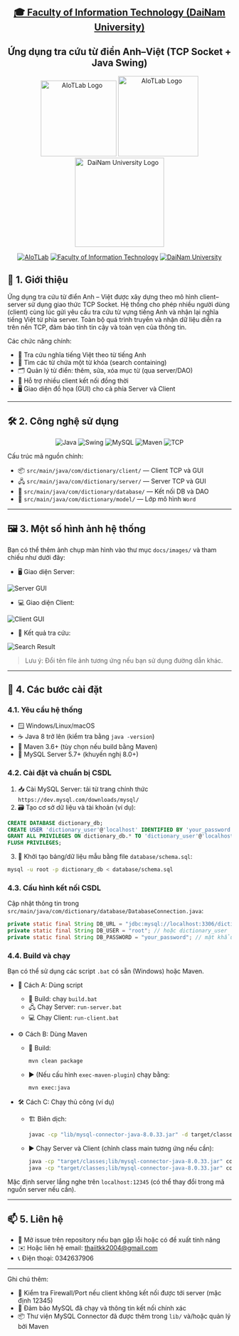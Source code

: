 <h2 align="center">
    <a href="https://dainam.edu.vn/vi/khoa-cong-nghe-thong-tin">
    🎓 Faculty of Information Technology (DaiNam University)
    </a>
</h2>
<h2 align="center">
   Ứng dụng tra cứu từ điển Anh–Việt (TCP Socket + Java Swing)
</h2>
<div align="center">
    <p align="center">
        <img src="docs/aiotlab_logo.png" alt="AIoTLab Logo" width="170"/>
        <img src="docs/fitdnu_logo.png" alt="AIoTLab Logo" width="180"/>
        <img src="docs/dnu_logo.png" alt="DaiNam University Logo" width="200"/>
    </p>

[![AIoTLab](https://img.shields.io/badge/AIoTLab-green?style=for-the-badge)](https://www.facebook.com/DNUAIoTLab)
[![Faculty of Information Technology](https://img.shields.io/badge/Faculty%20of%20Information%20Technology-blue?style=for-the-badge)](https://dainam.edu.vn/vi/khoa-cong-nghe-thong-tin)
[![DaiNam University](https://img.shields.io/badge/DaiNam%20University-orange?style=for-the-badge)](https://dainam.edu.vn)

</div>

## 📖 1. Giới thiệu

Ứng dụng tra cứu từ điển Anh – Việt được xây dựng theo mô hình client–server sử dụng giao thức TCP Socket. Hệ thống cho phép nhiều người dùng (client) cùng lúc gửi yêu cầu tra cứu từ vựng tiếng Anh và nhận lại nghĩa tiếng Việt từ phía server. Toàn bộ quá trình truyền và nhận dữ liệu diễn ra trên nền TCP, đảm bảo tính tin cậy và toàn vẹn của thông tin.

Các chức năng chính:
- 🔎 Tra cứu nghĩa tiếng Việt theo từ tiếng Anh
- 🧩 Tìm các từ chứa một từ khóa (search containing)
- 🗂️ Quản lý từ điển: thêm, sửa, xóa mục từ (qua server/DAO)
- 👥 Hỗ trợ nhiều client kết nối đồng thời
- 🖥️ Giao diện đồ họa (GUI) cho cả phía Server và Client

---

## 🛠️ 2. Công nghệ sử dụng

<p align="center">
  <img src="https://img.shields.io/badge/Java-8%2B-007396?style=for-the-badge&logo=java&logoColor=white" alt="Java" />
  <img src="https://img.shields.io/badge/GUI-Swing-6DB33F?style=for-the-badge&logo=oracle&logoColor=white" alt="Swing" />
  <img src="https://img.shields.io/badge/MySQL-8.0%2B-4479A1?style=for-the-badge&logo=mysql&logoColor=white" alt="MySQL" />
  <img src="https://img.shields.io/badge/Maven-3.6%2B-C71A36?style=for-the-badge&logo=apachemaven&logoColor=white" alt="Maven" />
  <img src="https://img.shields.io/badge/Protocol-TCP%20Socket-0A66C2?style=for-the-badge" alt="TCP" />
</p>

Cấu trúc mã nguồn chính:
- 📦 `src/main/java/com/dictionary/client/` — Client TCP và GUI
- 🖧 `src/main/java/com/dictionary/server/` — Server TCP và GUI
- 🔗 `src/main/java/com/dictionary/database/` — Kết nối DB và DAO
- 📘 `src/main/java/com/dictionary/model/` — Lớp mô hình `Word`

---

## 🖼️ 3. Một số hình ảnh hệ thống

Bạn có thể thêm ảnh chụp màn hình vào thư mục `docs/images/` và tham chiếu như dưới đây:

- 🖥️ Giao diện Server:

![Server GUI](docs/Server-gui.png)

- 💻 Giao diện Client:

![Client GUI](docs/Client-gui.png)

- 🔎 Kết quả tra cứu:

![Search Result](docs/tra-cuu.png)

> Lưu ý: Đổi tên file ảnh tương ứng nếu bạn sử dụng đường dẫn khác.

---

## 🧭 4. Các bước cài đặt

### 4.1. Yêu cầu hệ thống
- 🪟 Windows/Linux/macOS
- ☕ Java 8 trở lên (kiểm tra bằng `java -version`)
- 🚀 Maven 3.6+ (tùy chọn nếu build bằng Maven)
- 🐬 MySQL Server 5.7+ (khuyến nghị 8.0+)

### 4.2. Cài đặt và chuẩn bị CSDL
1) 📥 Cài MySQL Server: tải từ trang chính thức `https://dev.mysql.com/downloads/mysql/`
2) 🗃️ Tạo cơ sở dữ liệu và tài khoản (ví dụ):
```sql
CREATE DATABASE dictionary_db;
CREATE USER 'dictionary_user'@'localhost' IDENTIFIED BY 'your_password';
GRANT ALL PRIVILEGES ON dictionary_db.* TO 'dictionary_user'@'localhost';
FLUSH PRIVILEGES;
```
3) 🧩 Khởi tạo bảng/dữ liệu mẫu bằng file `database/schema.sql`:
```bash
mysql -u root -p dictionary_db < database/schema.sql
```

### 4.3. Cấu hình kết nối CSDL
Cập nhật thông tin trong `src/main/java/com/dictionary/database/DatabaseConnection.java`:
```java
private static final String DB_URL = "jdbc:mysql://localhost:3306/dictionary_db?useSSL=false&serverTimezone=UTC";
private static final String DB_USER = "root"; // hoặc dictionary_user
private static final String DB_PASSWORD = "your_password"; // mật khẩu của bạn
```

### 4.4. Build và chạy
Bạn có thể sử dụng các script `.bat` có sẵn (Windows) hoặc Maven.

- 🚀 Cách A: Dùng script
  - 🧱 Build: chạy `build.bat`
  - 🖧 Chạy Server: `run-server.bat`
  - 💻 Chạy Client: `run-client.bat`

- ⚙️ Cách B: Dùng Maven
  - 🧹 Build:
    ```bash
    mvn clean package
    ```
  - ▶️ (Nếu cấu hình `exec-maven-plugin`) chạy bằng:
    ```bash
    mvn exec:java
    ```

- 🛠️ Cách C: Chạy thủ công (ví dụ)
  - 🏗️ Biên dịch:
    ```bash
    javac -cp "lib/mysql-connector-java-8.0.33.jar" -d target/classes src/main/java/com/dictionary/**/*.java
    ```
  - ▶️ Chạy Server và Client (chỉnh class main tương ứng nếu cần):
    ```bash
    java -cp "target/classes;lib/mysql-connector-java-8.0.33.jar" com.dictionary.server.DictionaryServer
    java -cp "target/classes;lib/mysql-connector-java-8.0.33.jar" com.dictionary.client.DictionaryClientGUI
    ```

Mặc định server lắng nghe trên `localhost:12345` (có thể thay đổi trong mã nguồn server nếu cần).

---

## 📫 5. Liên hệ

- 🐞 Mở issue trên repository nếu bạn gặp lỗi hoặc có đề xuất tính năng
- ✉️ Hoặc liên hệ email: thaiitkk2004@gmail.com
- 📞 Điện thoại: 0342637906

---

Ghi chú thêm:
- 🔐 Kiểm tra Firewall/Port nếu client không kết nối được tới server (mặc định 12345)
- 🧪 Đảm bảo MySQL đã chạy và thông tin kết nối chính xác
- 📦 Thư viện MySQL Connector đã được thêm trong `lib/` và/hoặc quản lý bởi Maven
